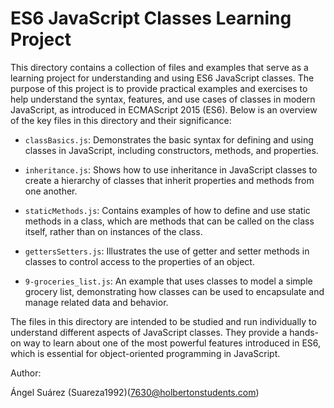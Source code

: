 # ES6 JavaScript Classes Learning Project

This directory contains a collection of files and examples that serve as a learning project for understanding and using ES6 JavaScript classes. The purpose of this project is to provide practical examples and exercises to help understand the syntax, features, and use cases of classes in modern JavaScript, as introduced in ECMAScript 2015 (ES6). Below is an overview of the key files in this directory and their significance:

- `classBasics.js`: Demonstrates the basic syntax for defining and using classes in JavaScript, including constructors, methods, and properties.

- `inheritance.js`: Shows how to use inheritance in JavaScript classes to create a hierarchy of classes that inherit properties and methods from one another.

- `staticMethods.js`: Contains examples of how to define and use static methods in a class, which are methods that can be called on the class itself, rather than on instances of the class.

- `gettersSetters.js`: Illustrates the use of getter and setter methods in classes to control access to the properties of an object.

- `9-groceries_list.js`: An example that uses classes to model a simple grocery list, demonstrating how classes can be used to encapsulate and manage related data and behavior.

The files in this directory are intended to be studied and run individually to understand different aspects of JavaScript classes. They provide a hands-on way to learn about one of the most powerful features introduced in ES6, which is essential for object-oriented programming in JavaScript.

Author:

Ángel Suárez (Suareza1992)(7630@holbertonstudents.com)
